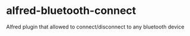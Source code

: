 # alfred-bluetooth-connect
Alfred plugin that allowed to connect/disconnect to any bluetooth device
